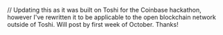 // Updating this as it was built on Toshi for the Coinbase hackathon, however I've rewritten it to be applicable to the open blockchain network outside of Toshi. Will post by first week of October. Thanks! 
